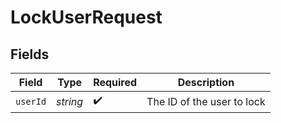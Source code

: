 # LockUserRequest


## Fields

| Field                      | Type                       | Required                   | Description                |
| -------------------------- | -------------------------- | -------------------------- | -------------------------- |
| `userId`                   | *string*                   | :heavy_check_mark:         | The ID of the user to lock |